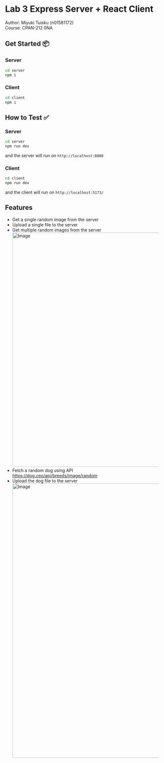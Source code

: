 # Lab 3 Express Server + React Client

Author: Miyuki Tuisku (n01581172)  
Course: CPAN-212 0NA

## Get Started 📦

### Server

```sh
cd server
npm i
```

### Client

```sh
cd client
npm i
```

## How to Test ✅

### Server

```sh
cd server
npm run dev
```

and the server will run on `http://localhost:8000`

### Client

```sh
cd client
npm run dev
```

and the client will run on `http://localhost:5173/`

## Features

- Get a single random image from the server
- Upload a single file to the server
- Get multiple random images from the server
  <img width="765" alt="Image" src="https://github.com/user-attachments/assets/1d859842-1d1c-4140-ab89-24ee957574fd" />
- Fetch a random dog using API https://dog.ceo/api/breeds/image/random
- Upload the dog file to the server
  <img width="896" alt="Image" src="https://github.com/user-attachments/assets/d09bc1c6-0f42-4435-841e-f908f9c29a52" />
